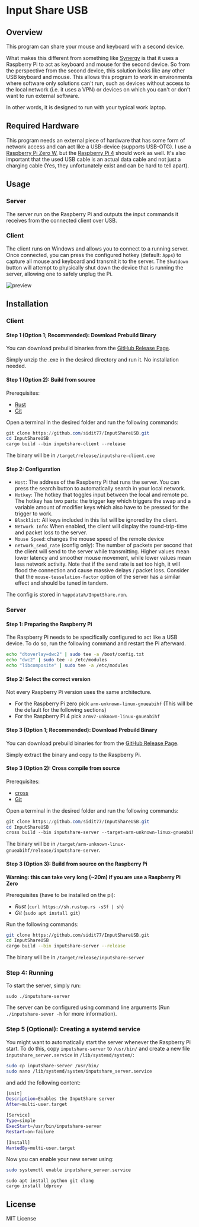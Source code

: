 # Input Share USB



## Overview

This program can share your mouse and keyboard with a second device. 

What makes this different from something like [Synergy](https://github.com/symless/synergy-core) is that it uses a Raspberry Pi to act as keyboard and mouse for the second device. So from the perspective from the second device, this solution looks like any other USB keyboard and mouse. This allows this program to work in environments where software only solutions can't run, such as devices without access to the local network (i.e. it uses a VPN) or devices on which you can't or don't want to run external software.

In other words, it is designed to run with your typical work laptop.



## Required Hardware

This program needs an external piece of hardware that has some form of network access and can act like a USB-device (supports USB-OTG). I use a [Raspberry Pi Zero W](https://www.raspberrypi.org/products/raspberry-pi-zero-w/), but the [Raspberry Pi 4](https://www.raspberrypi.org/products/raspberry-pi-4-model-b/) should work as well.
It's also important that the used USB cable is an actual data cable and not just a charging cable (Yes, they unfortunately exist and can be hard to tell apart).



## Usage

### Server

The server run on the Raspberry Pi and outputs the input commands it receives from the connected client over USB.

### Client

The client runs on Windows and allows you to connect to a running server. Once connected, you can press the configured hotkey (default: `Apps`) to capture all mouse and keyboard and transmit it to the server. The `Shutdown` button will attempt to physically shut down the device that is running the server, allowing one to safely unplug the Pi.


![preview](https://user-images.githubusercontent.com/5053369/235314692-c895e689-f93b-4673-81f0-e307206e0547.png)


## Installation

### Client

#### Step 1 (Option 1; Recommended): Download Prebuild Binary

You can download prebuild binaries from the [GitHub Release Page](https://github.com/sidit77/InputShareUSB/releases).

Simply unzip the .exe in the desired directory and run it. No installation needed.



#### Step 1 (Option 2): Build from source

Prerequisites:

* [Rust](https://www.rust-lang.org/learn/get-started)
* [Git](https://git-scm.com/downloads)

Open a terminal in the desired folder and run the following commands:

```powershell
git clone https://github.com/sidit77/InputShareUSB.git
cd InputShareUSB
cargo build --bin inputshare-client --release
```

The binary will be in `/target/release/inputshare-client.exe`



#### Step 2: Configuration

* `Host`: The address of the Raspberry Pi that runs the server. You can press the search button to automatically search in your local network.
* `Hotkey`: The hotkey that toggles input between the local and remote pc. The hotkey has two parts: the trigger key which triggers the swap and a variable amount of modifier keys which also have to be pressed for the trigger to work.
* `Blacklist`: All keys included in this list will be ignored by the client.
* `Network Info`: When enabled, the client will display the round-trip-time and packet loss to the server.
* `Mouse Speed`: changes the mouse speed of the remote device
* `network_send_rate` (config only): The number of packets per second that the client will send to the server while transmitting. Higher values mean lower latency and smoother mouse movement, while lower values mean less network activity. Note that if the send rate is set too high, it will flood the connection and cause massive delays / packet loss. Consider that the `mouse-tesselation-factor` option of the server has a similar effect and should be tuned in tandem.

The config is stored in `%appdata%/InputShare.ron`.

### Server

#### Step 1: Preparing the Raspberry Pi

The Raspberry Pi needs to be specifically configured to act like a USB device. To do so, run the following command and restart the Pi afterward.

```bash
echo "dtoverlay=dwc2" | sudo tee -a /boot/config.txt
echo "dwc2" | sudo tee -a /etc/modules
echo "libcomposite" | sudo tee -a /etc/modules
```



#### Step 2: Select the correct version

Not every Raspberry Pi version uses the same architecture.

* For the Raspberry Pi zero pick `arm-unknown-linux-gnueabihf` (This will be the default for the following sections)
* For the Raspberry Pi 4 pick `armv7-unknown-linux-gnueabihf`



#### Step 3 (Option 1; Recommended): Download Prebuild Binary

You can download prebuild binaries for from the [GitHub Release Page](https://github.com/sidit77/InputShareUSB/releases).

Simply extract the binary and copy to the Raspberry Pi.



#### Step 3 (Option 2): Cross compile from source

Prerequisites:

* [cross](https://github.com/rust-embedded/cross)
* [Git](https://git-scm.com/downloads)

Open a terminal in the desired folder and run the following commands:

```powershell
git clone https://github.com/sidit77/InputShareUSB.git
cd InputShareUSB
cross build --bin inputshare-server --target=arm-unknown-linux-gnueabihf --release
```

The binary will be in `/target/arm-unknown-linux-gnueabihf/release/inputshare-server`.



#### Step 3 (Option 3): Build from source on the Raspberry Pi

**Warning: this can take very long (~20m) if you are use a Raspberry Pi Zero**

Prerequisites (have to be installed on the pi):

* *Rust* (`curl https://sh.rustup.rs -sSf | sh`)
* *Git* (`sudo apt install git`)

Run the following commands:

```bash
git clone https://github.com/sidit77/InputShareUSB.git
cd InputShareUSB
cargo build --bin inputshare-server --release
```

The binary will be in `/target/release/inputshare-server`



### Step 4: Running

To start the server, simply run:

````
sudo ./inputshare-server
````

The server can be configured using command line arguments (Run `./inputshare-sever -h` for more information).



### Step 5 (Optional): Creating a systemd service

You might want to automatically start the server whenever the Raspberry Pi start. To do this, copy `inputshare-server` to `/usr/bin/` and  create a new file `inputshare_server.service` in `/lib/systemd/system/`:

```bash
sudo cp inputshare-server /usr/bin/
sudo nano /lib/systemd/system/inputshare_server.service
```

and add the following content:

```bash
[Unit]
Description=Enables the InputShare server
After=multi-user.target

[Service]
Type=simple
ExecStart=/usr/bin/inputshare-server
Restart=on-failure

[Install]
WantedBy=multi-user.target
```

Now you can enable your new server using:

```bash
sudo systemctl enable inputshare_server.service
```

```
sudo apt install python git clang
cargo install ldproxy
```

## License

MIT License

